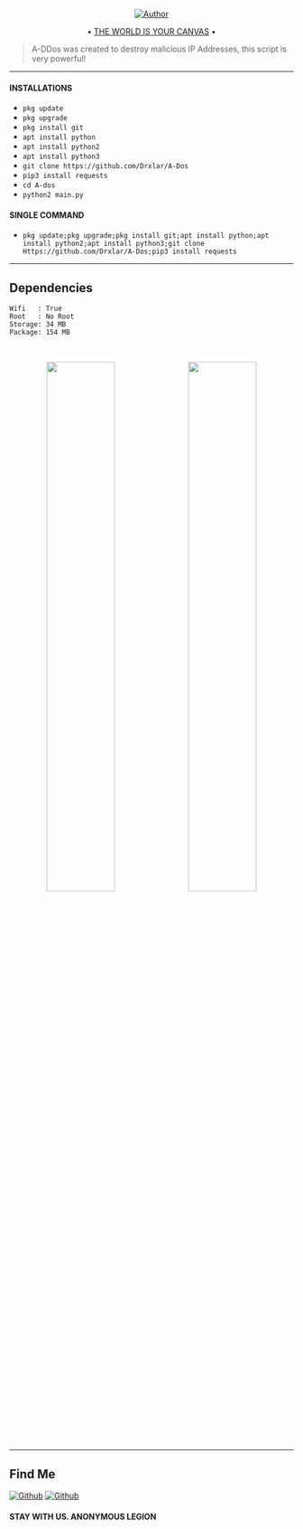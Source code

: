  </p>

<p align="center">    
   <a 
href="https://github.com/Drxlar"><img title="Author" src="https://img.shields.io/badge/Author-Drxlar-blue?style=for-the-badge&logo=github"></a> 

</p>

<p align="center">
• <a
href="https://github.com/Drxlar/A-DDos/wiki">THE WORLD IS YOUR CANVAS</a> •

</p>

> A-DDos was created to destroy malicious IP Addresses, this script is very powerful!

----

#### INSTALLATIONS

* `pkg update`
* `pkg upgrade`
* `pkg install git`
* `apt install python`
* `apt install python2`
* `apt install python3`
* `git clone https://github.com/Drxlar/A-Dos`
* `pip3 install requests`
* `cd A-dos`
* `python2 main.py`

#### SINGLE COMMAND

* `pkg update;pkg upgrade;pkg install git;apt install python;apt install python2;apt install python3;git clone Https://github.com/Drxlar/A-Dos;pip3 install requests`

-----
## Dependencies

```
Wifi   : True
Root   : No Root
Storage: 34 MB
Package: 154 MB
```

<br>
<p align="center">
<img width="49.0%" src="https://raw.githubusercontent.com/mishakorzik/Ultra-DDos/main/src/IMG_20210924_111547.jpg"/> 
<img width="49.0%" src="https://raw.githubusercontent.com/mishakorzik/Ultra-DDos/main/src/IMG_20210924_111604.jpg"/> 
</p>

--------

## Find Me 
[![Github](https://img.shields.io/badge/GitHub-Drxlar-Blue?style=for-the-badge&logo=github)](https://github.com/Drxlar)
[![Github](https://img.shields.io/badge/Facebook-Drxlar-blue?style=for-the-badge&logo=Facebook)](https://Facebook.com/MrSycarion)

#### STAY WITH US. ANONYMOUS LEGION